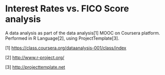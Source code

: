 Interest Rates vs. FICO Score analysis
======================================

A data analysis as part of the data analysis[1] MOOC on Coursera platform.
Performed in R Language[2], using ProjectTemplate[3].

[1] <a href="https://class.coursera.org/dataanalysis-001/class/index">https://class.coursera.org/dataanalysis-001/class/index</a>

[2] <a href="http://www.r-project.org/">http://www.r-project.org/</a>

[3] <a href="http://projecttemplate.net">http://projecttemplate.net</a>
